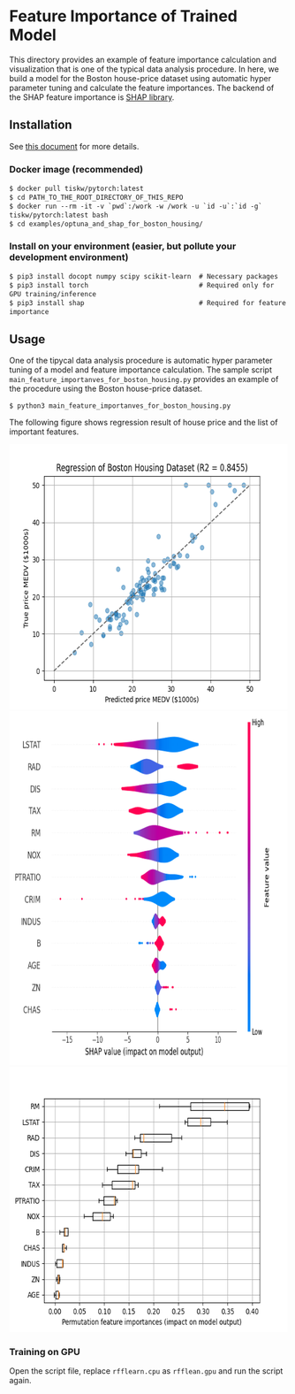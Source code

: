 # Feature Importance of Trained Model

This directory provides an example of feature importance calculation and visualization
that is one of the typical data analysis procedure. In here, we build a model for
the Boston house-price dataset using automatic hyper parameter tuning and calculate
the feature importances. The backend of the SHAP feature importance is
[SHAP library](https://shap.readthedocs.io/en/latest/).


## Installation

See [this document](../../SETUP.md) for more details.

### Docker image (recommended)

```console
$ docker pull tiskw/pytorch:latest
$ cd PATH_TO_THE_ROOT_DIRECTORY_OF_THIS_REPO
$ docker run --rm -it -v `pwd`:/work -w /work -u `id -u`:`id -g` tiskw/pytorch:latest bash
$ cd examples/optuna_and_shap_for_boston_housing/
```

### Install on your environment (easier, but pollute your development environment)

```console
$ pip3 install docopt numpy scipy scikit-learn  # Necessary packages
$ pip3 install torch                            # Required only for GPU training/inference
$ pip3 install shap                             # Required for feature importance
```


## Usage

One of the tipycal data analysis procedure is automatic hyper parameter tuning of a model and feature importance calculation.
The sample script `main_feature_importanves_for_boston_housing.py` provides an example of the procedure using the Boston house-price dataset.

```console
$ python3 main_feature_importanves_for_boston_housing.py
```

The following figure shows regression result of house price and the list of important features.

<div align="center">
  <img src="./figure_boston_housing_regression.png" width="640" height="480" alt="Regression result of Boston housing dataset" />
  <img src="./figure_boston_housing_shap_importance.png" width="840" height="640" alt="SHAP importances of Boston housing dataset" />
  <img src="./figure_boston_housing_permutation_importance.png" width="640" height="480" alt="Permutation importances of Boston housing dataset" />
</div>

### Training on GPU

Open the script file, replace `rfflearn.cpu` as `rfflean.gpu` and run the script again.
